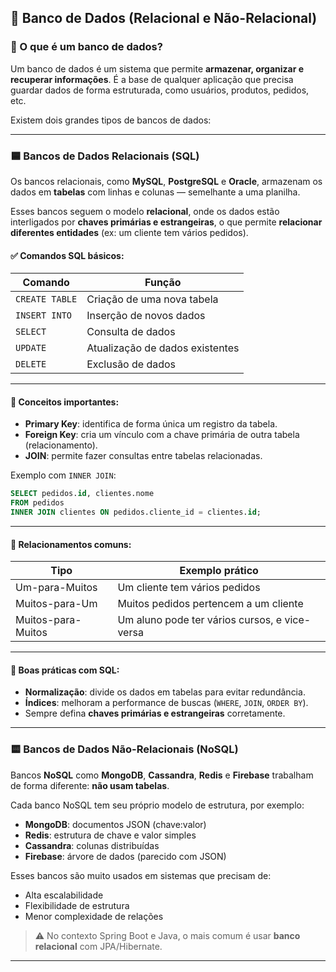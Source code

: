 ## 🔹 Banco de Dados (Relacional e Não-Relacional)

### 🧱 O que é um banco de dados?

Um banco de dados é um sistema que permite **armazenar, organizar e recuperar informações**. É a base de qualquer aplicação que precisa guardar dados de forma estruturada, como usuários, produtos, pedidos, etc.

Existem dois grandes tipos de bancos de dados:

---

### 🟦 Bancos de Dados Relacionais (SQL)

Os bancos relacionais, como **MySQL**, **PostgreSQL** e **Oracle**, armazenam os dados em **tabelas** com linhas e colunas — semelhante a uma planilha.

Esses bancos seguem o modelo **relacional**, onde os dados estão interligados por **chaves primárias e estrangeiras**, o que permite **relacionar diferentes entidades** (ex: um cliente tem vários pedidos).

#### ✅ Comandos SQL básicos:

| Comando        | Função                             |
|----------------|------------------------------------|
| `CREATE TABLE` | Criação de uma nova tabela         |
| `INSERT INTO`  | Inserção de novos dados            |
| `SELECT`       | Consulta de dados                  |
| `UPDATE`       | Atualização de dados existentes    |
| `DELETE`       | Exclusão de dados                  |

---

#### 🔑 Conceitos importantes:

- **Primary Key**: identifica de forma única um registro da tabela.
- **Foreign Key**: cria um vínculo com a chave primária de outra tabela (relacionamento).
- **JOIN**: permite fazer consultas entre tabelas relacionadas.

Exemplo com `INNER JOIN`:

```sql
SELECT pedidos.id, clientes.nome
FROM pedidos
INNER JOIN clientes ON pedidos.cliente_id = clientes.id;
```

---
#### 🔗 Relacionamentos comuns:

| Tipo               | Exemplo prático                        |
|--------------------|----------------------------------------|
| Um-para-Muitos     | Um cliente tem vários pedidos          |
| Muitos-para-Um     | Muitos pedidos pertencem a um cliente  |
| Muitos-para-Muitos | Um aluno pode ter vários cursos, e vice-versa |

---

#### 🧠 Boas práticas com SQL:

- **Normalização**: divide os dados em tabelas para evitar redundância.
- **Índices**: melhoram a performance de buscas (`WHERE`, `JOIN`, `ORDER BY`).
- Sempre defina **chaves primárias e estrangeiras** corretamente.

---

### 🟨 Bancos de Dados Não-Relacionais (NoSQL)

Bancos **NoSQL** como **MongoDB**, **Cassandra**, **Redis** e **Firebase** trabalham de forma diferente: **não usam tabelas**.

Cada banco NoSQL tem seu próprio modelo de estrutura, por exemplo:

- **MongoDB**: documentos JSON (chave:valor)
- **Redis**: estrutura de chave e valor simples
- **Cassandra**: colunas distribuídas
- **Firebase**: árvore de dados (parecido com JSON)

Esses bancos são muito usados em sistemas que precisam de:

- Alta escalabilidade  
- Flexibilidade de estrutura  
- Menor complexidade de relações

> ⚠️ No contexto Spring Boot e Java, o mais comum é usar **banco relacional** com JPA/Hibernate.

---

